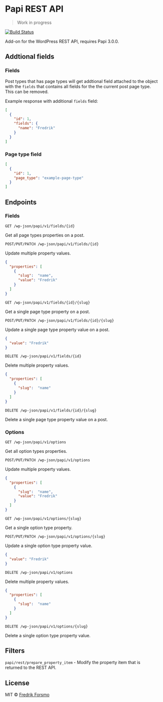 # Papi REST API

> Work in progress

[![Build Status](https://travis-ci.org/wp-papi/papi-rest-api.svg?branch=master)](https://travis-ci.org/wp-papi/papi-rest-api)

Add-on for the WordPress REST API, requires Papi 3.0.0.

## Addtional fields

### Fields

Post types that has page types will get addtional field attached to the object with the `fields` that contains all fields for the the current post page type. This can be removed.

Example response with additional `fields` field:

```json
[
  {
    "id": 1,
    "fields": {
      "name": "Fredrik"
    }
  }
]
```

### Page type field

```json
[
  {
    "id": 1,
    "page_type": "example-page-type"
  }
]
```

## Endpoints

### Fields

`GET /wp-json/papi/v1/fields/{id}`

Get all page types properties on a post.

`POST/PUT/PATCH /wp-json/papi/v1/fields/{id}`

Update multiple property values.

```json
{
  "properties": [
    {
      "slug":  "name",
      "value": "Fredrik"
    }
  ]
}
```

`GET /wp-json/papi/v1/fields/{id}/{slug}`

Get a single page type property on a post.

`POST/PUT/PATCH /wp-json/papi/v1/fields/{id}/{slug}`

Update a single page type property value on a post.

```json
{
  "value": "Fredrik"
}
```

`DELETE /wp-json/papi/v1/fields/{id}`

Delete multiple property values.

```json
{
  "properties": [
    {
      "slug":  "name"
    }
  ]
}
```

`DELETE /wp-json/papi/v1/fields/{id}/{slug}`

Delete a single page type property value on a post.

### Options

`GET /wp-json/papi/v1/options`

Get all option types properties.

`POST/PUT/PATCH /wp-json/papi/v1/options`

Update multiple property values.

```json
{
  "properties": [
    {
      "slug":  "name",
      "value": "Fredrik"
    }
  ]
}
```

`GET /wp-json/papi/v1/options/{slug}`

Get a single option type property.

`POST/PUT/PATCH /wp-json/papi/v1/options/{slug}`

Update a single option type property value.

```json
{
  "value": "Fredrik"
}
```

`DELETE /wp-json/papi/v1/options`

Delete multiple property values.

```json
{
  "properties": [
    {
      "slug":  "name"
    }
  ]
}
```

`DELETE /wp-json/papi/v1/options/{slug}`

Delete a single option type property value.

## Filters

`papi/rest/prepare_property_item` - Modify the property item that is returned to the REST API.

## License

MIT © [Fredrik Forsmo](https://github.com/frozzare)
